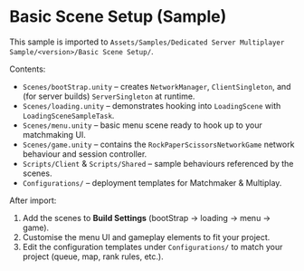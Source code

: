 # Basic Scene Setup (Sample)

This sample is imported to `Assets/Samples/Dedicated Server Multiplayer Sample/<version>/Basic Scene Setup/`.

Contents:
- `Scenes/bootStrap.unity` – creates `NetworkManager`, `ClientSingleton`, and (for server builds) `ServerSingleton` at runtime.
- `Scenes/loading.unity` – demonstrates hooking into `LoadingScene` with `LoadingSceneSampleTask`.
- `Scenes/menu.unity` – basic menu scene ready to hook up to your matchmaking UI.
- `Scenes/game.unity` – contains the `RockPaperScissorsNetworkGame` network behaviour and session controller.
- `Scripts/Client` & `Scripts/Shared` – sample behaviours referenced by the scenes.
- `Configurations/` – deployment templates for Matchmaker & Multiplay.

After import:
1. Add the scenes to **Build Settings** (bootStrap → loading → menu → game).
2. Customise the menu UI and gameplay elements to fit your project.
3. Edit the configuration templates under `Configurations/` to match your project (queue, map, rank rules, etc.).
